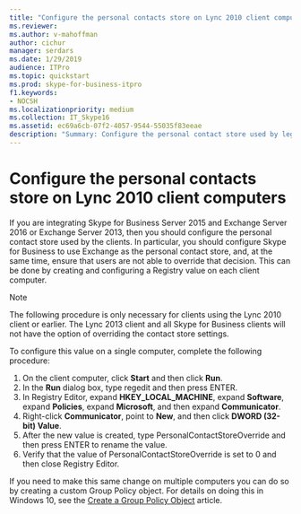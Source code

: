 ```yaml
---
title: "Configure the personal contacts store on Lync 2010 client computers"
ms.reviewer: 
ms.author: v-mahoffman
author: cichur
manager: serdars
ms.date: 1/29/2019
audience: ITPro
ms.topic: quickstart
ms.prod: skype-for-business-itpro
f1.keywords:
- NOCSH
ms.localizationpriority: medium
ms.collection: IT_Skype16
ms.assetid: ec69a6cb-07f2-4057-9544-55035f83eeae
description: "Summary: Configure the personal contact store used by legacy clients."
---
```


# Configure the personal contacts store on Lync 2010 client computers
  
If you are integrating Skype for Business Server 2015 and Exchange Server 2016 or Exchange Server 2013, then you should configure the personal contact store used by the clients. In particular, you should configure Skype for Business to use Exchange as the personal contact store, and, at the same time, ensure that users are not able to override that decision. This can be done by creating and configuring a Registry value on each client computer.
  
> [!NOTE]
> The following procedure is only necessary for clients using the Lync 2010 client or earlier. The Lync 2013 client and all Skype for Business clients will not have the option of overriding the contact store settings.
  
To configure this value on a single computer, complete the following procedure:
  
1. On the client computer, click **Start** and then click **Run**.
2. In the **Run** dialog box, type regedit and then press ENTER.
3. In Registry Editor, expand **HKEY_LOCAL_MACHINE**, expand **Software**, expand **Policies**, expand **Microsoft**, and then expand **Communicator**.
4. Right-click **Communicator**, point to **New**, and then click **DWORD (32-bit) Value**.
5. After the new value is created, type PersonalContactStoreOverride and then press ENTER to rename the value.
6. Verify that the value of PersonalContactStoreOverride is set to 0 and then close Registry Editor.

If you need to make this same change on multiple computers you can do so by creating a custom Group Policy object. For details on doing this in Windows 10, see the [Create a Group Policy Object](/windows/security/threat-protection/windows-firewall/create-a-group-policy-object) article.
